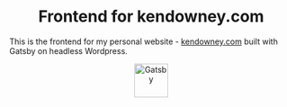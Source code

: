 
<h1 align="center">Frontend for kendowney.com</h1>

<p>This is the frontend for my personal website - <a href="https://kendowney.com">kendowney.com</a> built with Gatsby on headless Wordpress.</p>

<p align="center">
  <a href="https://www.gatsbyjs.com">
    <img alt="Gatsby" src="https://www.gatsbyjs.com/Gatsby-Monogram.svg" width="60" />
  </a>
</p>
